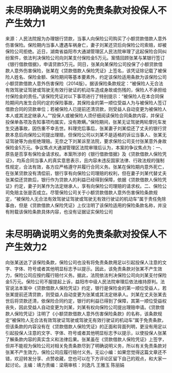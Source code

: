 # 未尽明确说明义务的免责条款对投保人不产生效力1

来源：人民法院报为办理银行贷款，当事人向保险公司购买了小额贷款借款人意外伤害保险。保险期内当事人遭遇车祸身亡，妻子刘某还贷后向保险公司索赔，却被保险公司拒绝。近日，湖南省益阳市大通湖管理区人民法院审理了这起保险合同纠纷案件，依法判决保险公司向刘某支付保险金5万元。案情回顾张某与某银行签订《银行借款借据》，申请贷款5万元。同日，张某向某保险公司投保了小额贷款借款人意外伤害保险，张某在《贷款借款人保险凭证》上签名，该凭证除记载了被保险人姓名、保险金额、保险期间等基本要素外，约定该保险适用条款为该保险公司小额贷款借款人意外伤害保险（2014版）。据该保险条款规定：“被保险人无合法有效驾驶证驾驶或驾驶无有效行驶证的机动车造成身故或伤残的，保险人不承担给付保险金的责任。”该保险凭证对以下事项进行了特别提示：“被保险人在本合同保险期间内发生合同约定的保险事故，其保险金的第一顺位受益人为与被保险人签订借款合同的贷款单位；若被保险人已提前还清贷款，则受益人自动变更为被保险人本人或其法定继承人。”“投保人或被保险人须仔细阅读保险合同条款内容，并保证投保单各项及告知事项均属实，没有欺瞒。”保险期间，张某无证驾驶两轮摩托车发生交通事故，因伤重不幸去世。料理完后事后，张某妻子刘某偿还了丈夫的银行贷款本息后向保险公司提出理赔，但保险公司以刘某不是适格的诉讼当事人、张某无证驾驶等为由拒绝理赔。无奈之下刘某诉至法院，要求保险公司支付张某意外身故保险金5万元。争议焦点大通湖管理区法院审理后认为，本案的争议焦点为：一、原告是否享有保险金请求权。本案所涉的《银行借款借据》及《贷款借款人保险凭证》，均系合同当事人的真实意思表示，且内容未违反国家法律、行政法规的强制性规定，合法有效，各方应严格遵守并履行合同义务。张某在保险期内意外死亡，在张某贷款没有清偿前，银行享有向保险公司理赔的权利，但在妻子刘某代替丈夫张某偿还贷款后，银行作为贷款人的利益已经得到保障，依据《贷款借款人保险凭证》约定，妻子刘某作为法定继承人，享有向保险公司理赔的请求权。二、保险公司免赔主张是否成立。尽管保险公司关于小额贷款借款人意外伤害保险条款规定，“被保险人无合法有效驾驶证驾驶或驾驶无有效行驶证的机动车”属于责任免除事由，但是《贷款借款人保险凭证》上仅注明了该保险适用的保险条款名称，并没有附载该保险条款具体内容，也没有证据证实保险公司

# 未尽明确说明义务的免责条款对投保人不产生效力2

向张某送达了该保险条款，保险公司也没有将免责条款用足以引起投保人注意的文字、字体、符号或者其他明显标志予以提示。因此，该免责条款对张某不产生效力，保险公司应按约履行赔付义务。据此，法院依法判决保险公司向刘某支付保险金5万元。保险公司不服提起上诉，益阳市中级人民法院审理后依法维持原判。法官说法本案中《贷款借款人保险凭证》约定，银行是保险金的第一顺位受益人，若张某提前还清贷款，则受益人自动变更为张某或其法定继承人。刘某在丈夫张某去世后将贷款还清，依保险合同约定，银行的利益已得到了保障，其第一顺位受益权丧失，因此受益人自动变更为刘某，刘某有权向保险公司提出理赔申请。《贷款借款人保险凭证》注明了《小额贷款借款人意外伤害保险条款》的名称，该条款规定“被保险人无合法有效驾驶证驾驶或驾驶无有效行驶证的机动车”属于免责条款，但该条款的内容没有在《贷款借款人保险凭证》的正面和背面列明，更没有用足以引起投保人注意的文字、字体、符号或者其他明显标志予以提示，以使投保人张某了解条款内容的真实含义和法律后果。张某虽在《贷款借款人保险凭证》上签字，但并不能视为保险公司对相关免责条款尽到了明确说明义务，所以有关免责条款对张某不产生效力，保险公司应履行赔付义务。无讼小编：如果您觉得这篇文章还不错，欢迎转发分享、点赞收藏，您也可以在下方评论区留下自己的观点，和大家一起讨论。主编：靖力责编：梁萌审核：刘逸凡 王雅玉 陈丽娟

